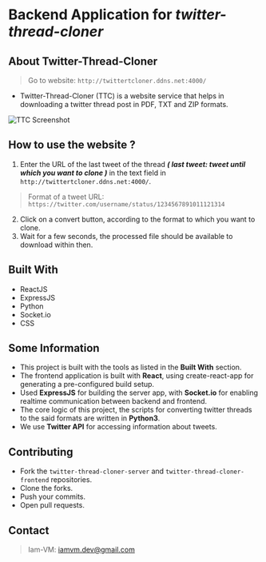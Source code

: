 # Backend Application for ***twitter-thread-cloner***

## About Twitter-Thread-Cloner
> Go to website: ```http://twittertcloner.ddns.net:4000/```

* Twitter-Thread-Cloner (TTC) is a website service that helps in downloading a twitter thread post in PDF, TXT and ZIP formats.
  
![TTC Screenshot](https://github.com/Iam-VM/twitter-thread-cloner-server/doc/ttc-screenshot.png?raw=true)
 
## How to use the website ?

1. Enter the URL of the last tweet of the thread ***( last tweet: tweet until which you want to clone )*** in the text field in ```http://twittertcloner.ddns.net:4000/```.
> Format of a tweet URL: <BR />```https://twitter.com/username/status/1234567891011121314```
2. Click on a convert button, according to the format to which you want to clone.
3. Wait for a few seconds, the processed file should be available to download within then.

## Built With

* ReactJS
* ExpressJS
* Python
* Socket.io
* CSS

## Some Information
* This project is built with the tools as listed in the **Built With** section.
* The frontend application is built with **React**, using create-react-app for generating a pre-configured build setup.
* Used **ExpressJS** for building the server app, with **Socket.io** for enabling realtime communication between backend and frontend.
* The core logic of this project, the scripts for converting twitter threads to the said formats are written in **Python3**.
* We use **Twitter API** for accessing information about tweets.

## Contributing
* Fork the ```twitter-thread-cloner-server``` and ```twitter-thread-cloner-frontend``` repositories.
* Clone the forks.
* Push your commits.
* Open pull requests.


## Contact
> Iam-VM: iamvm.dev@gmail.com
